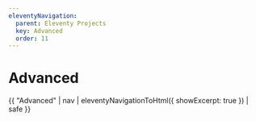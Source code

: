 ```yaml
---
eleventyNavigation:
  parent: Eleventy Projects
  key: Advanced
  order: 11
---
```


# Advanced

{{ "Advanced" | nav | eleventyNavigationToHtml({ showExcerpt: true }) | safe }}
